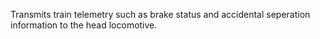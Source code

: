 Transmits train telemetry such as brake status and accidental seperation information to the head locomotive.